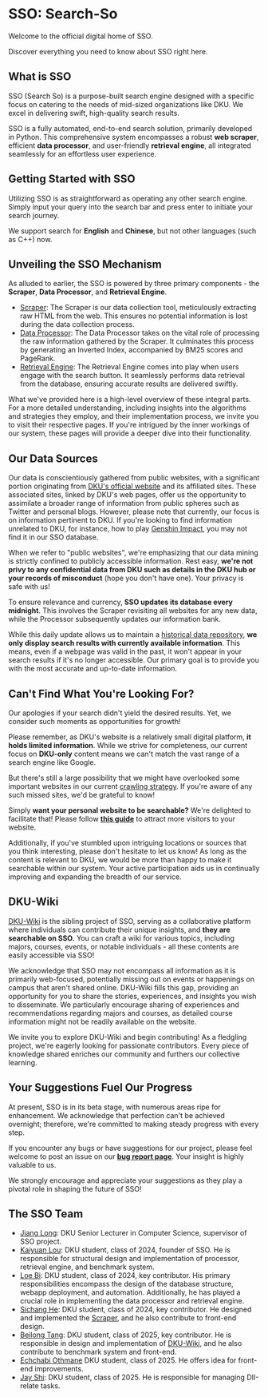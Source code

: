 # SSO: Search-So

Welcome to the official digital home of SSO.

Discover everything you need to know about SSO right here.

## What is SSO

SSO (Search So) is a purpose-built search engine designed with a specific focus on catering to the needs of mid-sized organizations like DKU. We excel in delivering swift, high-quality search results.

SSO is a fully automated, end-to-end search solution, primarily developed in Python. This comprehensive system encompasses a robust **web scraper**, efficient **data processor**, and user-friendly **retrieval engine**, all integrated seamlessly for an effortless user experience.

## Getting Started with SSO

Utilizing SSO is as straightforward as operating any other search engine. Simply input your query into the search bar and press enter to initiate your search journey.

We support search for **English** and **Chinese**, but not other languages (such as C++) now.

## Unveiling the SSO Mechanism

As alluded to earlier, the SSO is powered by three primary components - the **Scraper**, **Data Processor**, and **Retrieval Engine**.

- [Scraper](./docs/Scraper.html): The Scraper is our data collection tool, meticulously extracting raw HTML from the web. This ensures no potential information is lost during the data collection process.
- [Data Processor](./docs/Processor.html): The Data Processor takes on the vital role of processing the raw information gathered by the Scraper. It culminates this process by generating an Inverted Index, accompanied by BM25 scores and PageRank.
- [Retrieval Engine](./docs/Retrieval.html): The Retrieval Engine comes into play when users engage with the search button. It seamlessly performs data retrieval from the database, ensuring accurate results are delivered swiftly.

What we've provided here is a high-level overview of these integral parts. For a more detailed understanding, including insights into the algorithms and strategies they employ, and their implementation process, we invite you to visit their respective pages. If you're intrigued by the inner workings of our system, these pages will provide a deeper dive into their functionality.

## Our Data Sources

Our data is conscientiously gathered from public websites, with a significant portion originating from [DKU's official website](https://dukekunshan.edu.cn/) and its affiliated sites. These associated sites, linked by DKU's web pages, offer us the opportunity to assimilate a broader range of information from public spheres such as Twitter and personal blogs. However, please note that currently, our focus is on information pertinent to DKU. If you're looking to find information unrelated to DKU, for instance, how to play [Genshin Impact](https://ys.mihoyo.com/), you may not find it in our SSO database.

When we refer to "public websites", we're emphasizing that our data mining is strictly confined to publicly accessible information. Rest easy, **we're not privy to any confidential data from DKU such as details in the DKU hub or your records of misconduct** (hope you don't have one). Your privacy is safe with us!

To ensure relevance and currency, **SSO updates its database every midnight**. This involves the Scraper revisiting all websites for any new data, while the Processor subsequently updates our information bank.

While this daily update allows us to maintain a [historical data repository](./docs/History.html), **we only display search results with currently available information**. This means, even if a webpage was valid in the past, it won't appear in your search results if it's no longer accessible. Our primary goal is to provide you with the most accurate and up-to-date information.

## Can't Find What You're Looking For?

Our apologies if your search didn't yield the desired results. Yet, we consider such moments as opportunities for growth! 

Please remember, as DKU's website is a relatively small digital platform, **it holds limited information**. While we strive for completeness, our current focus on **DKU-only** content means we can't match the vast range of a search engine like Google.

But there's still a large possibility that we might have overlooked some important websites in our current [crawling strategy](./docs/Scraper.html). If you're aware of any such missed sites, we'd be grateful to know!

Simply **want your personal website to be searchable?** We're delighted to facilitate that! Please follow **[this guide](./docs/IndexGuide.html)** to attract more visitors to your website. 

Additionally, if you've stumbled upon intriguing locations or sources that you think interesting, please don't hesitate to let us know! As long as the content is relevant to DKU, we would be more than happy to make it searchable within our system. Your active participation aids us in continually improving and expanding the breadth of our service.

## DKU-Wiki

[DKU-Wiki]() is the sibling project of SSO, serving as a collaborative platform where individuals can contribute their unique insights, and **they are searchable on SSO.** You can craft a wiki for various topics, including majors, courses, events, or notable individuals - all these contents are easily accessible via SSO!

We acknowledge that SSO may not encompass all information as it is primarily web-focused, potentially missing out on events or happenings on campus that aren't shared online. DKU-Wiki fills this gap, providing an opportunity for you to share the stories, experiences, and insights you wish to disseminate. We particularly encourage sharing of experiences and recommendations regarding majors and courses, as detailed course information might not be readily available on the website.

We invite you to explore DKU-Wiki and begin contributing! As a fledgling project, we're eagerly looking for passionate contributors.  Every piece of knowledge shared enriches our community and furthers our collective learning.

## Your Suggestions Fuel Our Progress

At present, SSO is in its beta stage, with numerous areas ripe for enhancement. We acknowledge that perfection can't be achieved overnight; therefore, we're committed to making steady progress with every step.

If you encounter any bugs or have suggestions for our project, please feel welcome to post an issue on our **[bug report page](https://github.com/midstreeeam/sso-page/issues)**. Your insight is highly valuable to us.

We strongly encourage and appreciate your suggestions as they play a pivotal role in shaping the future of SSO!

## The SSO Team

- [Jiang Long](): DKU Senior Lecturer in Computer Science, supervisor of SSO project.
- [Kaiyuan Lou](): DKU student, class of 2024, founder of SSO. He is responsible for structural design and implementation of processor, retrieval engine, and benchmark system.
- [Loe Bi](): DKU student, class of 2024, key contributor. His primary responsibilities encompass the design of the database structure, webapp deployment, and automation. Additionally, he has played a crucial role in implementing the data processor and retrieval engine.
- [Sichang He](): DKU student, class of 2024, key contributor. He designed and implemented the [Scraper](./docs/Scraper.html), and he also contribute to front-end design.
- [Beilong Tang](): DKU student, class of 2025, key contributor. He is responsible in design and implementation of [DKU-Wiki](), and he also contribute to benchmark system and front-end.
- [Echchabi Othmane]() DKU student, class of 2025.  He offers idea for front-end improvements.
- [Jay Shi](): DKU student, class of 2025. He is responsible for managing DII-relate tasks.

